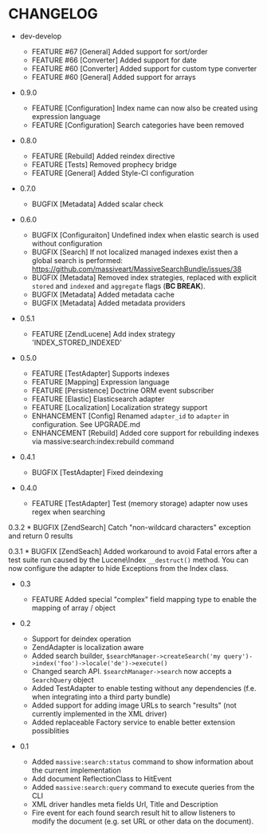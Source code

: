 CHANGELOG
=========

* dev-develop
    * FEATURE #67 [General] Added support for sort/order
    * FEATURE #66 [Converter] Added support for date
    * FEATURE #60 [Converter] Added support for custom type converter
    * FEATURE #60 [General]   Added support for arrays
     
* 0.9.0
    * FEATURE [Configuration] Index name can now also be created using expression language
    * FEATURE [Configuration] Search categories have been removed

* 0.8.0
    * FEATURE [Rebuild] Added reindex directive
    * FEATURE [Tests]   Removed prophecy bridge
    * FEATURE [General] Added Style-CI configuration

* 0.7.0
    * BUGFIX [Metadata] Added scalar check

* 0.6.0
    * BUGFIX [Configuraiton] Undefined index when elastic search is used without
                             configuration
    * BUGFIX [Search]        If not localized managed indexes exist then a global search is
                             performed: https://github.com/massiveart/MassiveSearchBundle/issues/38
    * BUGFIX [Metadata]      Removed index strategies, replaced with explicit `stored` and
                             `indexed` and `aggregate` flags (**BC BREAK**).
    * BUGFIX [Metadata]      Added metadata cache
    * BUGFIX [Metadata]      Added metadata providers

* 0.5.1
    * FEATURE [ZendLucene] Add index strategy 'INDEX_STORED_INDEXED'

* 0.5.0
    * FEATURE [TestAdapter]  Supports indexes
    * FEATURE [Mapping]      Expression language
    * FEATURE [Persistence]  Doctrine ORM event subscriber
    * FEATURE [Elastic]      Elasticsearch adapter
    * FEATURE [Localization] Localization strategy support
    * ENHANCEMENT [Config]   Renamed `adapter_id` to `adapter` in configuration. See UPGRADE.md
    * ENHANCEMENT [Rebuild]  Added core support for rebuilding indexes via
                             massive:search:index:rebuild command

* 0.4.1
    * BUGFIX [TestAdapter] Fixed deindexing

* 0.4.0
    * FEATURE [TestAdapter] Test (memory storage) adapter now uses regex when searching

0.3.2
    * BUGFIX [ZendSearch] Catch "non-wildcard characters" exception and return 0 results

0.3.1
    * BUGFIX [ZendSeach] Added workaround to avoid Fatal errors after a test suite run caused by
                         the Lucene\Index `__destruct()` method. You can now configure the adapter to hide Exceptions
                         from the Index class.

* 0.3
    * FEATURE Added special "complex" field mapping type to enable the mapping of array / object

* 0.2
    * Support for deindex operation
    * ZendAdapter is localization aware
    * Added search builder, `$searchManager->createSearch('my query')->index('foo')->locale('de')->execute()`
    * Changed search API. `$searchManager->search` now accepts a `SearchQuery` object
    * Added TestAdapter to enable testing without any dependencies (f.e. when integrating into a third party bundle)
    * Added support for adding image URLs to search "results" (not currently implemented in the XML driver)
    * Added replaceable Factory service to enable better extension possiblities

* 0.1
    * Added `massive:search:status` command to show information about the current implementation
    * Add document ReflectionClass to HitEvent
    * Added `massive:search:query` command to execute queries from the CLI
    * XML driver handles meta fields Url, Title and Description
    * Fire event for each found search result hit to allow listeners to modify the document (e.g.
      set URL or other data on the document).
